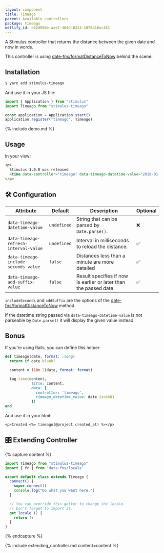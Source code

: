 ```yaml
---
layout: component
title: Timeago
parent: Available controllers
package: timeago
netlify_id: d62d950e-aae7-464d-8333-1078a16ec481
---
```


A Stimulus controller that returns the distance between the given date and now in words.

This controller is using [date-fns/formatDistanceToNow](https://date-fns.org/v2.2.1/docs/formatDistanceToNow) behind the scene.

## Installation

```bash
$ yarn add stimulus-timeago
```

And use it in your JS file:
```js
import { Application } from "stimulus"
import Timeago from "stimulus-timeago"

const application = Application.start()
application.register("timeago", Timeago)
```

{% include demo.md %}

## Usage

In your view:
```html
<p>
  Stimulus 1.0.0 was released
  <time data-controller="timeago" data-timeago-datetime-value="2018-01-30T09:00"></time>.
</p>
```

## 🛠 Configuration

| Attribute | Default | Description | Optional |
| --------- | ------- | ----------- | -------- |
| `data-timeago-datetime-value` | `undefined` | String that can be parsed by `Date.parse()`. | ❌ |
| `data-timeago-refresh-interval-value` | `undefined` | Interval in milliseconds to reload the distance. | ✅ |
| `data-timeago-include-seconds-value` | `false` | Distances less than a minute are more detailed | ✅ |
| `data-timeago-add-suffix-value` | `false` | Result specifies if now is earlier or later than the passed date | ✅ |

`includeSeconds` and `addSuffix` are the options of the [date-fns/formatDistanceToNow](https://date-fns.org/v2.2.1/docs/formatDistanceToNow) method.

If the datetime string passed via `data-timeago-datetime-value` is not parseable by `Date.parse()` it will display the given value instead.

## Bonus

If you're using Rails, you can define this helper:
```ruby
def timeago(date, format: :long)
  return if date.blank?

  content = I18n.l(date, format: format)

  tag.time(content,
            title: content,
            data: {
              controller: 'timeago',
              timeago_datetime_value: date.iso8601
            })
end
```

And use it in your html:
```erb
<p>Created <%= timeago(@project.created_at) %></p>
```

## 🎛 Extending Controller

{% capture content %}
```js
import Timeago from "stimulus-timeago"
import { fr } from 'date-fns/locale'

export default class extends Timeago {
  connect() {
    super.connect()
    console.log("Do what you want here.")
  }

  // You can override this getter to change the locale.
  // Don't forget to import it.
  get locale () {
    return fr
  }
}
```
{% endcapture %}

{% include extending_controller.md content=content %}
